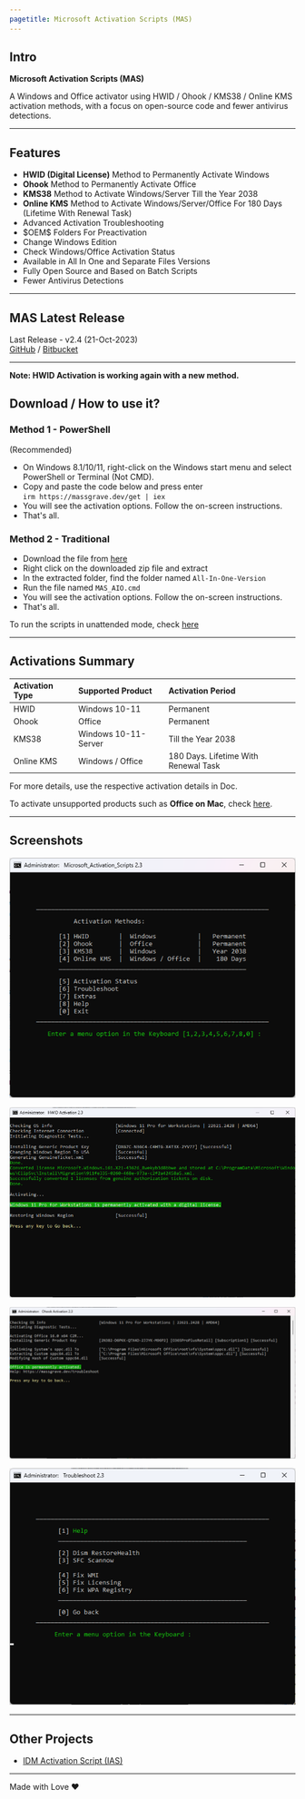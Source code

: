 ```yaml
---
pagetitle: Microsoft Activation Scripts (MAS)
---
```


## Intro

**Microsoft Activation Scripts (MAS)**

A Windows and Office activator using HWID / Ohook / KMS38 / Online KMS activation methods, with a focus on open-source code and fewer antivirus detections.

------------------------------------------------------------------------

## Features

-   **HWID (Digital License)** Method to Permanently Activate Windows
-   **Ohook** Method to Permanently Activate Office
-   **KMS38** Method to Activate Windows/Server Till the Year 2038
-   **Online KMS** Method to Activate Windows/Server/Office For 180 Days (Lifetime With Renewal Task)
-   Advanced Activation Troubleshooting
-   \$OEM\$ Folders For Preactivation
-   Change Windows Edition
-   Check Windows/Office Activation Status
-   Available in All In One and Separate Files Versions
-   Fully Open Source and Based on Batch Scripts
-   Fewer Antivirus Detections

------------------------------------------------------------------------

## MAS Latest Release

Last Release - v2.4 (21-Oct-2023)\
[GitHub](https://github.com/massgravel/Microsoft-Activation-Scripts) / [Bitbucket](https://bitbucket.org/WindowsAddict/microsoft-activation-scripts)

------------------------------------------------------------------------

**Note: HWID Activation is working again with a new method.**

## Download / How to use it?

### Method 1 - PowerShell

(Recommended)

-   On Windows 8.1/10/11, right-click on the Windows start menu and select PowerShell or Terminal (Not CMD).
-   Copy and paste the code below and press enter\
    `irm https://massgrave.dev/get | iex`
-   You will see the activation options. Follow the on-screen instructions.
-   That's all.

### Method 2 - Traditional

-   Download the file from [here](https://github.com/massgravel/Microsoft-Activation-Scripts/archive/refs/heads/master.zip)
-   Right click on the downloaded zip file and extract
-   In the extracted folder, find the folder named `All-In-One-Version`
-   Run the file named `MAS_AIO.cmd`
-   You will see the activation options. Follow the on-screen instructions.
-   That's all.

To run the scripts in unattended mode, check [here](command_line_switches.html)

------------------------------------------------------------------------

## Activations Summary

| Activation Type | Supported Product    | Activation Period                    |
|:-----------------|:-------------------|:---------------------------------|
| HWID            | Windows 10-11        | Permanent                            |
| Ohook           | Office               | Permanent                            |
| KMS38           | Windows 10-11-Server | Till the Year 2038                   |
| Online KMS      | Windows / Office     | 180 Days. Lifetime With Renewal Task |

For more details, use the respective activation details in Doc.

To activate unsupported products such as **Office on Mac**, check [here](unsupported_products_activation.html).

------------------------------------------------------------------------

## Screenshots

![](MAS_AIO.png)

![](MAS_HWID.png)

![](MAS_Ohook.png)

![](MAS_Troubleshoot.png)

------------------------------------------------------------------------

## Other Projects

-   [IDM Activation Script (IAS)](idm-activation-script.html)

------------------------------------------------------------------------

Made with Love ❤️
